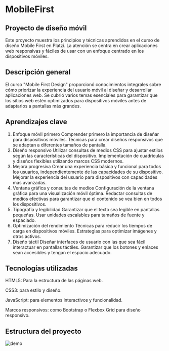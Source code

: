 # MobileFirst

## Proyecto de diseño móvil

Este proyecto muestra los principios y técnicas aprendidos en el curso de diseño Mobile First en Platzi. La atención se centra en crear aplicaciones web responsivas y fáciles de usar con un enfoque centrado en los dispositivos móviles.

## Descripción general

El curso "Mobile First Design" proporcionó conocimientos integrales sobre cómo priorizar la experiencia del usuario móvil al diseñar y desarrollar aplicaciones web. Se cubrió varios temas esenciales para garantizar que los sitios web estén optimizados para dispositivos móviles antes de adaptarlos a pantallas más grandes.

## Aprendizajes clave

1. Enfoque móvil primero
Comprender primero la importancia de diseñar para dispositivos móviles.
Técnicas para crear diseños responsivos que se adaptan a diferentes tamaños de pantalla.
2. Diseño responsivo
Utilizar consultas de medios CSS para ajustar estilos según las características del dispositivo.
Implementación de cuadrículas y diseños flexibles utilizando marcos CSS modernos.
3. Mejora progresiva
Crear una experiencia básica y funcional para todos los usuarios, independientemente de las capacidades de su dispositivo.
Mejorar la experiencia del usuario para dispositivos con capacidades más avanzadas.
4. Ventana gráfica y consultas de medios
Configuración de la ventana gráfica para una visualización móvil óptima.
Redactar consultas de medios efectivas para garantizar que el contenido se vea bien en todos los dispositivos.
5. Tipografía y legibilidad
Garantizar que el texto sea legible en pantallas pequeñas.
Usar unidades escalables para tamaños de fuente y espaciado.
6. Optimización del rendimiento
Técnicas para reducir los tiempos de carga en dispositivos móviles.
Estrategias para optimizar imágenes y otros activos.
7. Diseño táctil
Diseñar interfaces de usuario con las que sea fácil interactuar en pantallas táctiles.
Garantizar que los botones y enlaces sean accesibles y tengan el espacio adecuado.

## Tecnologías utilizadas

HTML5: Para la estructura de las páginas web.

CSS3: para estilo y diseño.

JavaScript: para elementos interactivos y funcionalidad.

Marcos responsivos: como Bootstrap o Flexbox Grid para diseño responsivo.

## Estructura del proyecto


![demo](https://github.com/JuanBueno21/MobileFirst/blob/main/demo/demo.gif)
